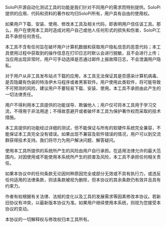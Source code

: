 SoloPi开源自动化测试工具的功能是我们针对不同用户的需求而特别提供。SoloPi提供的应用、代码和资料的著作权均归SoloPi所有，用户具有自由的使用权。

如果用户下载、安装、使用、修改本工具及相关代码，即表明用户信任该工具。那么，用户在使用本工具时造成对用户自己或他人任何形式的损失和伤害，SoloPi工具不承担任何责任。

本工具不含有任何旨在破坏用户计算机数据和获取用户隐私信息的恶意代码；本工具使用过程中获取到的操作信息在打印日志时默认会进行脱敏，且不会进行上传；当应用出现异常时，用户可手动选择是否通过邮件上报故障日志，不会泄漏用户隐私。

对于用户从非工具发布站点下载的应用，本工具无法保证其是否感染计算机病毒、是否隐藏有伪装的特洛伊木马程序或者黑客软件。用户使用此类软件，将可能导致不可预测的风险，建议用户不要轻易下载、安装、使用。本工具不承担由此产生的一切法律责任。

用户不得利用本工具提供的功能误导、欺骗他人；用户仅可将本工具用于学习交流，不得用于非法用途；不得故意避开或者破坏本工具为保护著作权而采取的技术措施。

本工具提供的功能经过详细的测试，但不能保证与所有的软硬件系统完全兼容，不能保证本工具完全没有错误。如果出现不兼容及软件错误的情况，用户可以到交流群获得技术支持。我们将尽力为用户解决问题、解答疑问。

使用本工具所提供的系统所产生的风险由用户自行承担。在适用法律允许的最大范围内，对因使用或不能使用本系统所产生的损害及风险，本工具不承担任何相关责任。

如果本协议中的任何条款无论因何种原因完全或部分无效或不具有执行力，或违反任何适用的法律条款，则该条款被视为删除，但本协议的其余条款仍有效并且具有约束力。

作者有权根据有关法律、法规的变化以及工具的发展需求等因素修改本协议。若新旧协议有冲突，以最新版本协议为准。如果用户继续使用本系统，则视为您接受本协议的变动。

本协议的一切解释权与修改权归本工具所有。